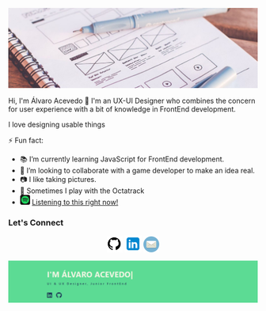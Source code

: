 ![alt text](./img/head.jpg)


Hi, I'm Álvaro Acevedo 👋
I'm an UX-UI Designer who combines the concern for user experience with a bit of knowledge in FrontEnd development.

I love designing usable things

⚡ Fun fact:
- 📚 I’m currently learning JavaScript for FrontEnd development.
- 🙏 I’m looking to collaborate with a game developer to make an idea real.
- 📷 I like taking pictures.
- 🐙 Sometimes I play with the Octatrack
- <a href="https://open.spotify.com/embed/playlist/0pUbvYaeZVB97RDLZK3Wqu"><img src="./img/spotify.png" width="20" alt="Spotify"/></a> [Listening to this right now!](https://open.spotify.com/embed/playlist/0pUbvYaeZVB97RDLZK3Wqu "SuperHot Playlist")

	
### Let's Connect	
<p align="center">
	<a href="https://github.com/elasticalva"><img src="./img/github.png" width="32" alt="GitHub"/></a>
	<a href="https://www.linkedin.com/in/alvaroacevedo/"><img src="./img/linkedin.png" width="34" alt="LinkedIn"/></a>
	<a href="mailto:aacemau@gmail.com"><img src="./img/mail.png" width="32" alt="email"/></a>
</p>

<a href="https://elasticalva.github.io/alvaroacevedo/">![](./img/repository2.png "Álvaro Acevedo Portfolio")</a>
